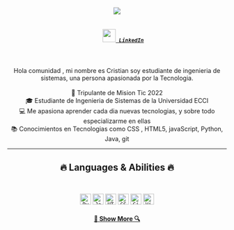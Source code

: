 
<h1 align="center">
  <a href="https://git.io/typing-svg">
    <img src="https://readme-typing-svg.herokuapp.com/?lines=Hello,+There!+👋;This+is+Cristian....;Nice+to+meet+you!&center=true&size=30">
  </a>
</h1>

<h5 align="center">

  <code>
    <a href="https://www.linkedin.com/in/cristian-galeano-/" title="LinkedIn Profile"><img width="30" src="https://neilpatel.com/wp-content/uploads/2017/05/LinkedIn.jpg"> LinkedIn</a></code>



  
 
</h5>
<br>
<p align="center">
 Hola comunidad , mi nombre es Cristian soy estudiante de ingenieria de sistemas, una persona apasionada por la Tecnologia.
  <br>
  <br>
  🔬 Tripulante de Mision Tic 2022
  <br>
  🎓 Estudiante de Ingenieria de Sistemas de la Universidad ECCI
  <br>
  💻 Me apasiona aprender cada dia nuevas tecnologias, y sobre todo especializarme en ellas
  <br>
  📚 Conocimientos  en Tecnologias como CSS , HTML5, javaScript, Python, Java, git
  <br>
</p>

<hr>
<h2 align="center">🔥 Languages & Abilities 🔥</h2>
<br>
<p align="center">
  <code><img title="Python" height="25" src="https://upload.wikimedia.org/wikipedia/commons/thumb/0/0a/Python.svg/1024px-Python.svg.png"></code>
  <code><img title="Javascript" height="25" src="https://upload.wikimedia.org/wikipedia/commons/6/6a/JavaScript-logo.png"></code>
  <code><img title="HTML5" height="25" src="https://cdn-icons-png.flaticon.com/512/226/226777.png"></code>
  <code><img title="CSS" height="25" src="https://res.cloudinary.com/marcomadera/image/upload/v1602894559/Blog/7/css_k23ypb.png"></code>
  <code><img title="Git" height="25" src=https://cdn.iconscout.com/icon/free/png-256/html5-40-1175193.png></code>
  <code><img title="Visual Studio Code" height="25" src="https://www.clipartmax.com/png/middle/296-2960583_open-git-icon-png.png"></code>
 
  
</p>

<h4 align="center">
  <a href=" https://github.com/10002856340c?tab=repositories">🔎 Show More 🔍</a>
</h4>

